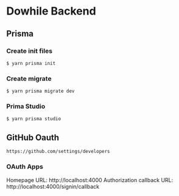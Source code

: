 # Dowhile Backend

## Prisma

### Create init files
```
$ yarn prisma init
```

### Create migrate
```
$ yarn prisma migrate dev
```

### Prima Studio
```
$ yarn prisma studio
```

## GitHub Oauth
```
https://github.com/settings/developers
```
### OAuth Apps
Homepage URL: http://localhost:4000
Authorization callback URL: http://localhost:4000/signin/callback
